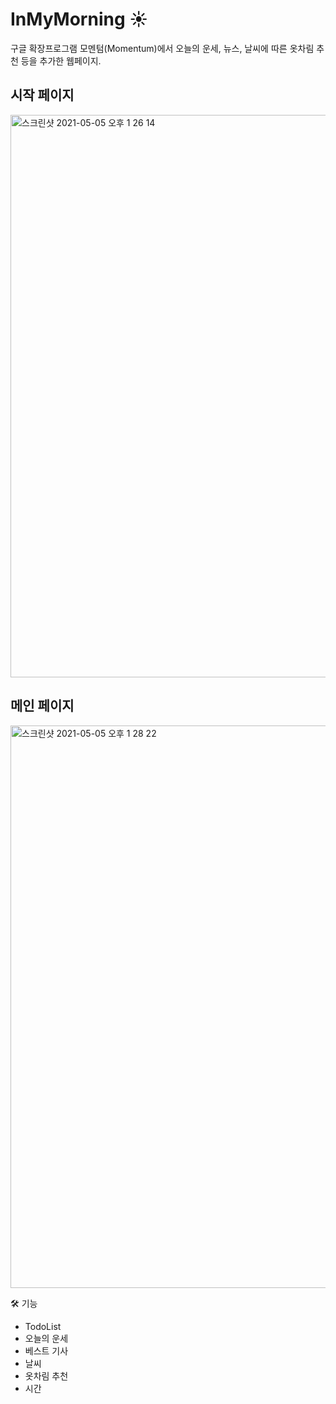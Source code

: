 # InMyMorning ☀️
구글 확장프로그램 모멘텀(Momentum)에서 오늘의 운세, 뉴스, 날씨에 따른 옷차림 추천 등을 추가한 웹페이지. 

## 시작 페이지 

<img width="900" alt="스크린샷 2021-05-05 오후 1 26 14" src="https://user-images.githubusercontent.com/67946956/117096976-78a1a280-ada5-11eb-8d81-286a325950a7.png">




## 메인 페이지 

<img width="900" alt="스크린샷 2021-05-05 오후 1 28 22" src="https://user-images.githubusercontent.com/67946956/117097138-c5857900-ada5-11eb-94ed-d068298c97ce.png">

🛠 기능
- TodoList
- 오늘의 운세 
- 베스트 기사 
- 날씨 
- 옷차림 추천 
- 시간
